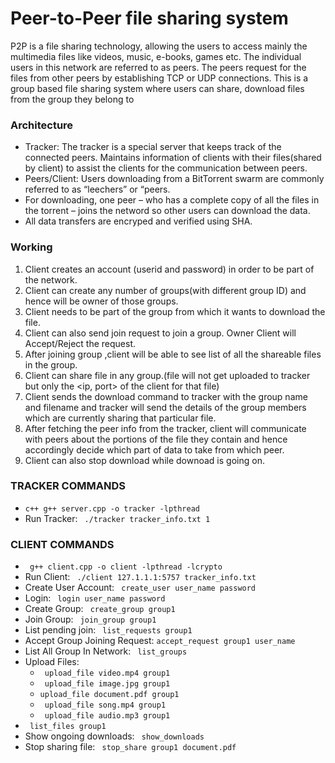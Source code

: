 # Peer-to-Peer file sharing system

P2P is a file sharing technology, allowing the users to access mainly the multimedia files like videos, music, e-books, games etc. The individual users in this network are referred to as peers. The peers request for the files from other peers by establishing TCP or UDP connections. This is a group based file sharing system where users can share, download files from the group they belong to

### Architecture
- Tracker: The tracker is a special server that keeps track of the connected peers. Maintains information of clients with their files(shared by client) to assist the clients for the communication between peers.
- Peers/Client: Users downloading from a BitTorrent swarm are commonly referred to as “leechers” or “peers. 
- For downloading, one peer – who has a complete copy of all the files in the torrent – joins the netword so other users can download the data.
- All data transfers are encryped and verified using SHA.

### Working
1. Client creates an account (userid and password) in order to be part of the network.
2. Client can create any number of groups(with different group ID) and hence will be owner of those groups.
3. Client needs to be part of the group from which it wants to download the file.
4. Client can also send join request to join a group. Owner Client will Accept/Reject the request.
5. After joining group ,client will be able to see list of all the shareable files in the group.
6. Client can share file in any group.(file will not get uploaded to tracker but only the <ip, port> of the client for that file)
7. Client sends the download command to tracker with the group name and filename and tracker will send the details of the group members which are currently sharing that particular file.
8. After fetching the peer info from the tracker, client will communicate with peers about the portions of the file they contain and hence accordingly decide which part of data to take from which peer.
9. Client can also stop download while downoad is going on.

### TRACKER COMMANDS


- ```c++ g++ server.cpp -o tracker -lpthread``` 
- Run Tracker: ``` ./tracker tracker_info.txt 1``` 


### CLIENT COMMANDS 

- ``` g++ client.cpp -o client -lpthread -lcrypto``` 
- Run Client: ``` ./client 127.1.1.1:5757 tracker_info.txt``` 
- Create User Account: ``` create_user user_name password``` 
- Login: ``` login user_name password``` 
- Create Group: ``` create_group group1``` 
- Join Group: ``` join_group group1``` 
- List pending join: ``` list_requests group1``` 
- Accept Group Joining Request: ``` accept_request group1 user_name	``` 
- List All Group In Network: ``` list_groups``` 
- Upload Files:
  - ``` upload_file video.mp4 group1``` 
  - ``` upload_file image.jpg group1``` 
  - ``` upload_file document.pdf group1	``` 
  - ``` upload_file song.mp4 group1``` 
  - ``` upload_file audio.mp3 group1``` 
- ``` list_files group1``` 
- Show ongoing downloads: ``` show_downloads``` 
- Stop sharing file: ``` stop_share group1 document.pdf``` 

